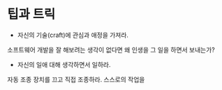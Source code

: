 # 팁과 트릭

* 자신의 기술(craft)에 관심과 애정을 가져라.

소프트웨어 개발을 잘 해보려는 생각이 없다면 왜 인생을 그 일을 하면서 보내는가?

* 자신의 일애 대해 생각하면서 일하라.

자동 조종 장치를 끄고 직접 조종하라. 스스로의 작업을 